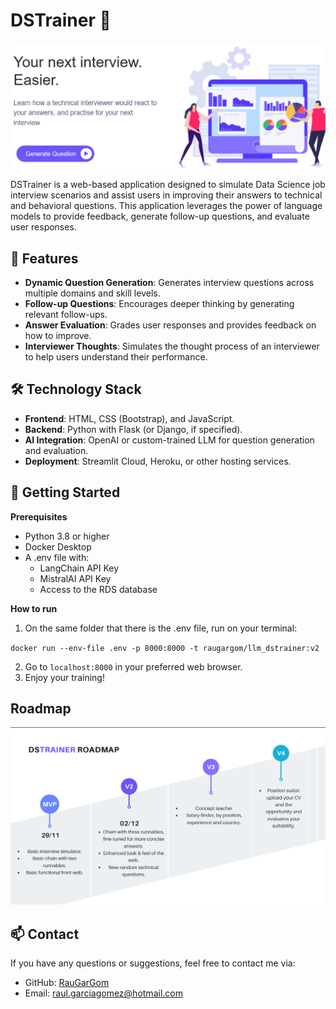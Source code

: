 # DSTrainer 🚀

<img src="./data/img/dstrainer_front.png" alt="drawing" width="800"/>



DSTrainer is a web-based application designed to simulate Data Science job interview scenarios and assist users in improving their answers to technical and behavioral questions. This application leverages the power of language models to provide feedback, generate follow-up questions, and evaluate user responses.

## 🎯 Features
- **Dynamic Question Generation**: Generates interview questions across multiple domains and skill levels.
- **Follow-up Questions**: Encourages deeper thinking by generating relevant follow-ups.
- **Answer Evaluation**: Grades user responses and provides feedback on how to improve.
- **Interviewer Thoughts**: Simulates the thought process of an interviewer to help users understand their performance.


## 🛠️ Technology Stack
- **Frontend**: HTML, CSS (Bootstrap), and JavaScript.
- **Backend**: Python with Flask (or Django, if specified).
- **AI Integration**: OpenAI or custom-trained LLM for question generation and evaluation.
- **Deployment**: Streamlit Cloud, Heroku, or other hosting services.

## 🚀 Getting Started
**Prerequisites**

+ Python 3.8 or higher
+ Docker Desktop
+ A .env file with:
    + LangChain API Key
    + MistralAI API Key
    + Access to the RDS database

**How to run**

1. On the same folder that there is the .env file, run on your terminal:

``docker run --env-file .env -p 8000:8000 -t raugargom/llm_dstrainer:v2``

2. Go to `localhost:8000` in your preferred web browser.
3. Enjoy your training!

## Roadmap
<img src="./data/img/dstrainer_roadmap.png" alt="drawing" width="800"/>

## 📫 Contact

If you have any questions or suggestions, feel free to contact me via:

+ GitHub: [RauGarGom](https://github.com/RauGarGom)
+ Email: [raul.garciagomez@hotmail.com](raul.garciagomez@hotmail.com)